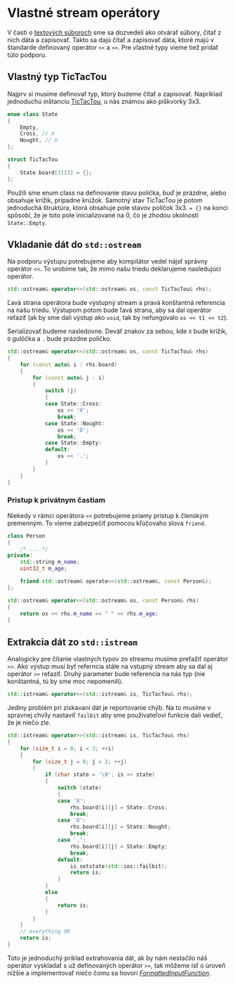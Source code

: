 # Vlastné stream operátory

V časti o [textových súboroch](./text_files.md) sme sa dozvedeli ako otvárať súbory, čítať z nich dáta a zapisovať. Takto sa dajú čítať a zapisovať dáta, ktoré majú v štandarde definovaný operátor `<<` a `>>`. Pre vlastné typy vieme tiež pridať túto podporu. 

## Vlastný typ TicTacTou

Najprv si musíme definovať typ, ktorý budeme čítať a zapisovať. Napríklad jednoduchú inštanciu [TicTacTou](https://en.wikipedia.org/wiki/Tic-tac-toe), u nás známou ako piškvorky 3x3. 

```cpp
enum class State
{
    Empty,
    Cross, // X
    Nought, // O
};

struct TicTacTou
{
    State board[3][3] = {};
};
```

Použili sme enum class na definovanie stavu políčka, buď je prázdne, alebo obsahuje krížik, prípadne krúžok. Samotný stav TicTacTou je potom jednoduchá štruktúra, ktorá obsahuje pole stavov políčok 3x3. `= {}` na konci spôsobí, že je toto pole inicializované na 0, čo je zhodou okolností `State::Empty`. 

## Vkladanie dát do `std::ostream`

Na podporu výstupu potrebujeme aby kompilátor vedel nájsť správny operátor `<<`. To urobíme tak, že mimo našu triedu deklarujeme nasledujúci operátor. 

```cpp
std::ostream& operator<<(std::ostream& os, const TicTacTou& rhs);
```

Ľavá strana operátora bude výstupný stream a pravá konštantná referencia na našu triedu. Výstupom potom bude ľavá strana, aby sa dal operátor reťaziť (ak by sme dali výstup ako `void`, tak by nefungovalo `os << t1 << t2`).

Serializovať budeme nasledovne. Deväť znakov za sebou, kde `X` bude krížik, `O` gulôčka a `.` bude prázdne políčko. 

```cpp
std::ostream& operator<<(std::ostream& os, const TicTacTou& rhs)
{
    for (const auto& i : rhs.board)
    {
        for (const auto& j : i)
        {
            switch (j)
            {
            case State::Cross:
                os << 'X';
                break;
            case State::Nought:
                os << 'O';
                break;
            case State::Empty:
            default:
                os << '.';
            }
        }
    }
}
```

### Pristup k privátnym častiam

Niekedy v rámci operátora `<<` potrebujeme priamy prístup k členským premenným. To vieme zabezpečiť pomocou kľúčovaho slova `friend`. 

```cpp
class Person
{
    /* ... */
private:
    std::string m_name;
    uint32_t m_age;

    friend std::ostream& operato<<(std::ostream&, const Person&);
};

std::ostream& operator<<(std::ostream& os, const Person& rhs)
{
    return os << rhs.m_name << " " << rhs.m_age;
}
```

## Extrakcia dát zo `std::istream`

Analogicky pre čítanie vlastných typov zo streamu musíme preťažiť operátor `>>`. Ako výstup musí byť referncia stále na vstupný stream aby sa dal aj operátor `>>` reťaziť. Druhý parameter bude referencia na nás typ (nie konštantná, tú by sme moc nepomenili). 

```cpp
std::istream& operator>>(std::istream& is, TicTacTou& rhs);
```

Jediny problém pri získavaní dát je reportovanie chýb. Na to musíme v spravnej chvíly nastaviť `failbit` aby sme použivateľovi funkcie dali vedieť, že je niečo zle. 

```cpp
std::istream& operator>>(std::istream& is, TicTacTou& rhs)
{
    for (size_t i = 0; i < 3; ++i)
    {
        for (size_t j = 0; j < 3; ++j)
        {
            if (char state = '\0'; is >> state)
            {
                switch (state)
                {
                case 'X':
                    rhs.board[i][j] = State::Cross;
                    break;
                case 'O':
                    rhs.board[i][j] = State::Nought;
                    break;
                case '.':
                    rhs.board[i][j] = State::Empty;
                    break;
                default:
                    is.setstate(std::ios::failbit);
                    return is;
                }
            }
            else
            {
                return is;
            }
        }
    }
    // everything OK
    return is;
}
```

Toto je jednoduchý príklad extrahovania dát, ak by nám nestačilo náš operátor vyskladať s už definovaných operátor `>>`, tak môžeme ísť o úroveň nižšie a implementovať niečo čomu sa hovorí [*FormattedInputFunction*](https://en.cppreference.com/w/cpp/named_req/FormattedInputFunction).